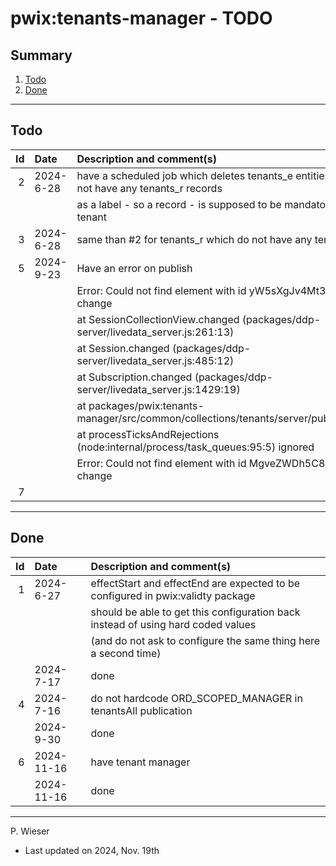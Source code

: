 # pwix:tenants-manager - TODO

## Summary

1. [Todo](#todo)
2. [Done](#done)

---
## Todo

|   Id | Date       | Description and comment(s) |
| ---: | :---       | :---                       |
|    2 | 2024- 6-28 | have a scheduled job which deletes tenants_e entities which do not have any tenants_r records |
|      |            | as a label - so a record - is supposed to be mandatory to save a tenant |
|    3 | 2024- 6-28 | same than #2 for tenants_r which do not have any tenants_e |
|    5 | 2024- 9-23 | Have an error on publish |
|      |            | Error: Could not find element with id yW5sXgJv4Mt3o8BAh to change
|      |            |   at SessionCollectionView.changed (packages/ddp-server/livedata_server.js:261:13)
|      |            |   at Session.changed (packages/ddp-server/livedata_server.js:485:12)
|      |            |   at Subscription.changed (packages/ddp-server/livedata_server.js:1429:19)
|      |            |   at packages/pwix:tenants-manager/src/common/collections/tenants/server/publish.js:81:30
|      |            |   at processTicksAndRejections (node:internal/process/task_queues:95:5) ignored
|      |            |   Error: Could not find element with id MgveZWDh5C8Mbsgvr to change
|    7 |  |  |

---
## Done

|   Id | Date       | Description and comment(s) |
| ---: | :---       | :---                       |
|    1 | 2024- 6-27 | effectStart and effectEnd are expected to be configured in pwix:validty package |
|      |            | should be able to get this configuration back instead of using hard coded values |
|      |            | (and do not ask to configure the same thing here a second time) |
|      | 2024- 7-17 | done |
|    4 | 2024- 7-16 | do not hardcode ORD_SCOPED_MANAGER in tenantsAll publication |
|      | 2024- 9-30 | done |
|    6 | 2024-11-16 | have tenant manager |
|      | 2024-11-16 | done |

---
P. Wieser
- Last updated on 2024, Nov. 19th

